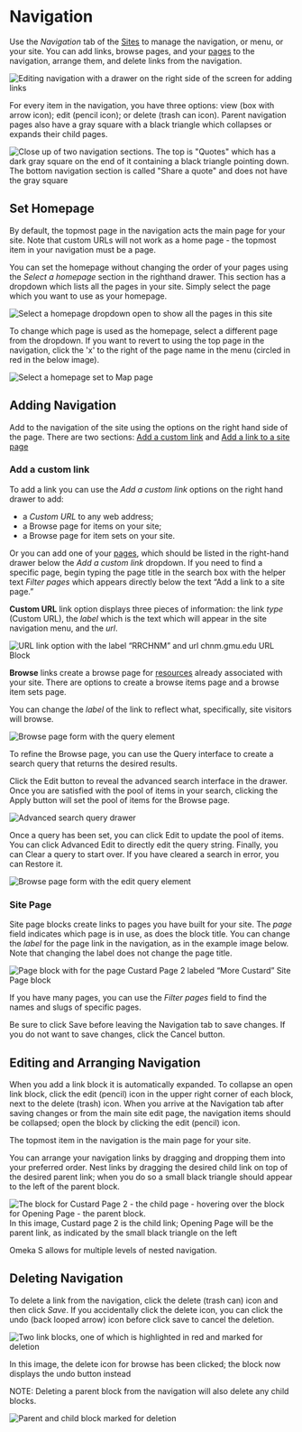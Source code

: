 # Navigation

Use the *Navigation* tab of the [Sites](../sites/index.md) to manage the navigation, or menu, or your site. You can add links, browse pages, and your [pages](../sites/site_pages.md) to the navigation, arrange them, and delete links from the navigation.

![Editing navigation with a drawer on the right side of the screen for adding links](../sites/sitesfiles/sitenav_main.png)


For every item in the navigation, you have three options: view (box with arrow icon); edit (pencil icon); or delete (trash can icon). Parent navigation pages also have a gray square with a black triangle which collapses or expands their child pages.

![Close up of two navigation sections. The top is "Quotes" which has a dark gray square on the end of it containing a black triangle pointing down. The bottom navigation section is called "Share a quote" and does not have the gray square](../sites/sitesfiles/sitenav_detail.png)

## Set Homepage
By default, the topmost page in the navigation acts the main page for your site. Note that custom URLs will not work as a home page - the topmost item in your navigation must be a page.

You can set the homepage without changing the order of your pages using the *Select a homepage* section in the righthand drawer. This section has a dropdown which lists all the pages in your site. Simply select the page which you want to use as your homepage.

![Select a homepage dropdown open to show all the pages in this site](../sites/sitesfiles/sitenav_homeselect.png)

To change which page is used as the homepage, select a different page from the dropdown. If you want to revert to using the top page in the navigation, click the 'x' to the right of the page name in the menu (circled in red in the below image).

![Select a homepage set to Map page](../sites/sitesfiles/sitenav_homedel.png)


## Adding Navigation
Add to the navigation of the site using the options on the right hand side of the page. There are two sections: [Add a custom link](../sites/site_navigation/#custom-link) and [Add a link to a site page](../sites/site_navigation/#site-page)

### Add a custom link
To add a link you can use the *Add a custom link* options on the right hand drawer to add:
 * a *Custom URL* to any web address;
 * a Browse page for items on your site;
 * a Browse page for item sets on your site. 

Or you can add one of your [pages](../sites/site_pages), which should be listed in the right-hand drawer below the *Add a custom link* dropdown. If you need to find a specific page, begin typing the page title in the search box with the helper text *Filter pages* which appears directly below the text “Add a link to a site page.” 

**Custom URL** link option displays three pieces of information: the link *type* (Custom URL), the *label* which is the text which will appear in the site navigation menu, and the *url*. 

![URL link option with the label “RRCHNM” and url chnm.gmu.edu](../sites/sitesfiles/sitenav_url.png) URL Block

**Browse** links create a browse page for [resources](../sites/site_resources.md) already associated with your site. There are options to create a browse items page and a browse item sets page.  

You can change the *label* of the link to reflect what, specifically, site visitors will browse. 

![Browse page form with the query element](../sites/sitesfiles/sitenav_query.png)

To refine the Browse page, you can use the Query interface to create a search query that returns the desired results. 

Click the Edit button to reveal the advanced search interface in the drawer. Once you are satisfied with the pool of items in your search, clicking the Apply button will set the pool of items for the Browse page.

![Advanced search query drawer](../sites/sitesfiles/sitenav_query_search.png)

Once a query has been set, you can click Edit to update the pool of items. You can click Advanced Edit to directly edit the query string. Finally, you can Clear a query to start over. If you have cleared a search in error, you can Restore it. 

![Browse page form with the edit query element](../sites/sitesfiles/sitenav_query_update.png)

### Site Page
Site page blocks create links to pages you have built for your site. The *page* field indicates which page is in use, as does the block title. You can change the *label* for the page link in the navigation, as in the example image below. Note that changing the label does not change the page title. 

![Page block with for the page Custard Page 2 labeled “More Custard”](../sites/sitesfiles/sitenav_pages.png) Site Page block

If you have many pages, you can use the *Filter pages* field to find the names and slugs of specific pages.

Be sure to click Save before leaving the Navigation tab to save changes. If you do not want to save changes, click the Cancel button.

## Editing and Arranging Navigation
When you add a link block it is automatically expanded. To collapse an open link block, click the edit (pencil) icon in the  upper right corner of each block, next to the delete (trash) icon. When you arrive at the Navigation tab after saving changes or from the main site edit page, the navigation items should be collapsed; open the block by clicking the edit (pencil) icon.

The topmost item in the navigation is the main page for your site.

You can arrange your navigation links by dragging and dropping them into your preferred order. Nest links by dragging the desired child link on top of the desired parent link; when you do so a small black triangle should appear to the left of the parent block.

![The block for Custard Page 2 - the child page - hovering over the block for Opening Page - the parent block.](../sites/sitesfiles/sitenav_drop.png) In this image, Custard page 2 is the child link; Opening Page will be the parent link, as indicated by the small black triangle on the left

Omeka S allows for multiple levels of nested navigation.

## Deleting Navigation
To delete a link from the navigation, click the delete (trash can) icon and then click *Save*. If you accidentally click the delete icon, you can click the undo (back looped arrow) icon before click save to cancel the deletion.

![Two link blocks, one of which is highlighted in red and marked for deletion](../sites/sitesfiles/sitenav_del.png) 

In this image, the delete icon for browse has been clicked; the block now displays the undo button instead

NOTE: Deleting a parent block from the navigation will also delete any child blocks. 

![Parent and child block marked for deletion](../sites/sitesfiles/sitenav_del2.png) 

